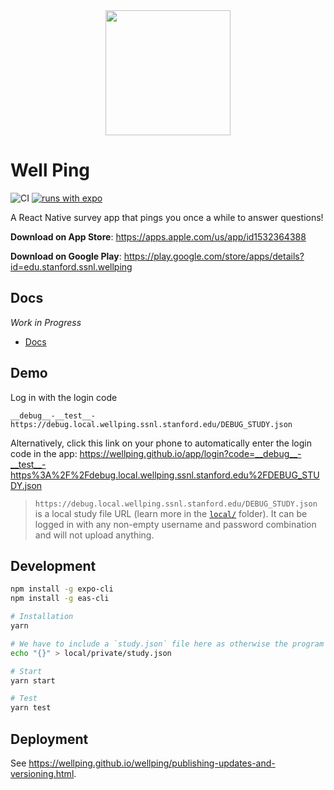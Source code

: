<div align="center">
  <img width="200" height="200" src="./assets/icon-android-foreground.png">
</div>

# Well Ping

![CI](https://github.com/StanfordSocialNeuroscienceLab/WellPing/workflows/CI/badge.svg) [![runs with expo](https://img.shields.io/badge/Runs%20with%20Expo-000.svg?style=flat-square&logo=EXPO&labelColor=f3f3f3&logoColor=000)](https://expo.io/)

A React Native survey app that pings you once a while to answer questions!

**Download on App Store**: https://apps.apple.com/us/app/id1532364388

**Download on Google Play**: https://play.google.com/store/apps/details?id=edu.stanford.ssnl.wellping

## Docs

*Work in Progress*

- [Docs](https://wellping.github.io/)

## Demo

Log in with the login code

```
__debug__-__test__-https://debug.local.wellping.ssnl.stanford.edu/DEBUG_STUDY.json
```

Alternatively, click this link on your phone to automatically enter the login code in the app: https://wellping.github.io/app/login?code=__debug__-__test__-https%3A%2F%2Fdebug.local.wellping.ssnl.stanford.edu%2FDEBUG_STUDY.json

> `https://debug.local.wellping.ssnl.stanford.edu/DEBUG_STUDY.json` is a local study file URL (learn more in the [`local/`](./local/) folder). It can be logged in with any non-empty username and password combination and will not upload anything.

## Development

```bash
npm install -g expo-cli
npm install -g eas-cli

# Installation
yarn

# We have to include a `study.json` file here as otherwise the program will not build (see https://github.com/facebook/react-native/issues/6391).
echo "{}" > local/private/study.json

# Start
yarn start

# Test
yarn test
```

## Deployment

See https://wellping.github.io/wellping/publishing-updates-and-versioning.html.
